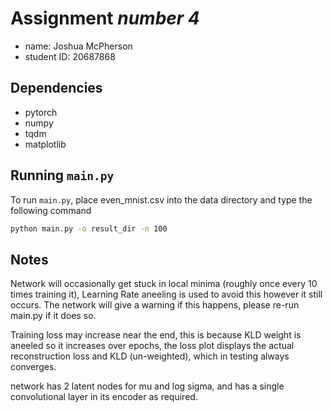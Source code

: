 
# Assignment *number 4*

- name: Joshua McPherson
- student ID: 20687868

## Dependencies
- pytorch
- numpy
- tqdm
- matplotlib

## Running `main.py`

To run `main.py`, place even_mnist.csv into the data directory and type the following command

```sh
python main.py -o result_dir -n 100
```
## Notes
Network will occasionally get stuck in local minima (roughly once every 10 times training it), Learning Rate aneeling is used to avoid this however it still occurs. The network will give a warning if this happens, please re-run main.py if it does so.

Training loss may increase near the end, this is because KLD weight is aneeled so it increases over epochs, the loss plot displays the actual reconstruction loss and KLD (un-weighted), which in testing always converges.

network has 2 latent nodes for mu and log sigma, and has a single convolutional layer in its encoder as required.